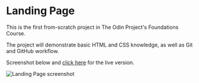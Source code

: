 # Landing Page

This is the first from-scratch project in The Odin Project's Foundations Course.

The project will demonstrate basic HTML and CSS knowledge, as well as Git and GitHub workflow.

Screenshot below and [click here](www.google.com) for the live version.

![Landing Page screenshot]()